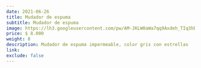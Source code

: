 ```yaml
---
date: 2021-06-26
title: Mudador de espuma
subtitle: Mudador de espuma
image: https://lh3.googleusercontent.com/pw/AM-JKLW0aWa7qq9Axdeh_TIq3hDt1NC9QftH8wpfFZGhd1tzlOhMUUo_oLy4yXTd1fS5hH_Pktq7-P-IHbfJtm9zwymKCs87zX08_NF7pVt2eB_1jGeKEDtN7YF6KrT8GaCn2ZLCv5pZLWkagpQw9NXsTtKNMA=s621-no?authuser=0
price: $ 8.000
weight: 8
description: Mudador de espuma impermeable, color gris con estrellas
link: 
exclude: false
---
```

